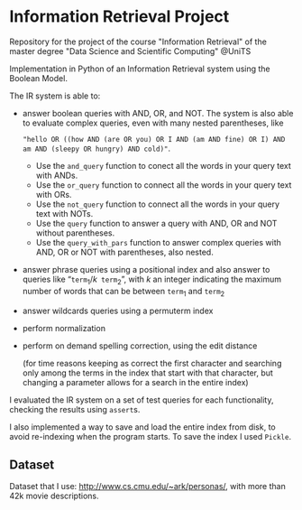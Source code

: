 # Information Retrieval Project
Repository for the project of the course "Information Retrieval" of the master degree "Data Science and Scientific Computing" @UniTS

Implementation in Python of an Information Retrieval system using the Boolean Model.

The IR system is able to:

- answer boolean queries with AND, OR, and NOT. The system is also able to evaluate complex queries, even with many nested parentheses, like

  `"hello OR ((how AND (are OR you) OR I AND (am AND fine) OR I) AND am AND (sleepy OR hungry) AND cold)"`.

  - Use the `and_query` function to conect all the words in your query text with ANDs.
  - Use the `or_query` function to connect all the words in your query text with ORs.
  - Use the `not_query` function to connect all the words in your query text with NOTs.
  - Use the `query` function to answer a query with AND, OR and NOT without parentheses.
  - Use the `query_with_pars` function to answer complex queries with AND, OR or NOT with parentheses, also nested.

- answer phrase queries using a positional index and also answer to queries like “$\texttt{term}_1 /k \texttt{ term}_2$”, with $k$ an integer indicating the maximum number of words that can be between $\texttt{term}_1$ and $\texttt{term}_2$

- answer wildcards queries using a permuterm index

- perform normalization

- perform on demand spelling correction, using the edit distance

  (for time reasons keeping as correct the first character and searching only among the terms in the index that start with that character, but changing a parameter allows for a search in the entire index)

I evaluated the IR system on a set of test queries for each functionality, checking the results using `assert`s.

I also implemented a way to save and load the entire index from disk, to avoid re-indexing when the program starts. To save the index I used `Pickle`.



## Dataset

Dataset that I use: http://www.cs.cmu.edu/~ark/personas/, with more than 42k movie descriptions.